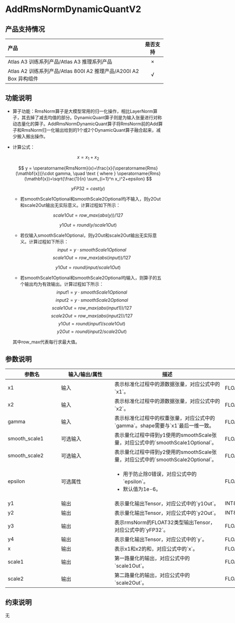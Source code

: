 # AddRmsNormDynamicQuantV2

## 产品支持情况

|产品             |  是否支持  |
|:-------------------------|:----------:|
|  <term>Atlas A3 训练系列产品/Atlas A3 推理系列产品</term>   |     ×    |
|  <term>Atlas A2 训练系列产品/Atlas 800I A2 推理产品/A200I A2 Box 异构组件</term>     |     √    |

## 功能说明

- 算子功能：RmsNorm算子是大模型常用的归一化操作，相比LayerNorm算子，其去掉了减去均值的部分。DynamicQuant算子则是为输入张量进行对称动态量化的算子。AddRmsNormDynamicQuant算子将RmsNorm前的Add算子和RmsNorm归一化输出给到的1个或2个DynamicQuant算子融合起来，减少搬入搬出操作。
- 计算公式：

  $$
  x=x_{1}+x_{2}
  $$

  $$
  y = \operatorname{RmsNorm}(x)=\frac{x}{\operatorname{Rms}(\mathbf{x})}\cdot gamma, \quad \text { where } \operatorname{Rms}(\mathbf{x})=\sqrt{\frac{1}{n} \sum_{i=1}^n x_i^2+epsilon}
  $$

  $$ 
  yFP32=cast(y)
  $$

  - 若smoothScale1Optional和smoothScale2Optional均不输入，则y2Out和scale2Out输出无实际意义。计算过程如下所示：

  $$
   scale1Out=row\_max(abs(y))/127
  $$

  $$
   y1Out=round(y/scale1Out)
  $$

  - 若仅输入smoothScale1Optional，则y2Out和scale2Out输出无实际意义。计算过程如下所示：
  $$
    input = y\cdot smoothScale1Optional
  $$
  $$
   scale1Out=row\_max(abs(input))/127
  $$

  $$
   y1Out=round(input/scale1Out)
  $$

  - 若smoothScale1Optional和smoothScale2Optional均输入，则算子的五个输出均为有效输出。计算过程如下所示：
  $$
    input1 = y\cdot smoothScale1Optional
  $$
  $$
    input2 = y\cdot smoothScale2Optional
  $$
  $$
   scale1Out=row\_max(abs(input1))/127
  $$
  $$
   scale2Out=row\_max(abs(input2))/127
  $$
  $$
   y1Out=round(input1/scale1Out)
  $$
  $$
   y2Out=round(input2/scale2Out)
  $$

  其中row\_max代表每行求最大值。
## 参数说明

<table style="undefined;table-layout: fixed; width: 1005px"><colgroup>
  <col style="width: 170px">
  <col style="width: 170px">
  <col style="width: 352px">
  <col style="width: 213px">
  <col style="width: 100px">
  </colgroup>
  <thead>
    <tr>
      <th>参数名</th>
      <th>输入/输出/属性</th>
      <th>描述</th>
      <th>数据类型</th>
      <th>数据格式</th>
    </tr></thead>
  <tbody>
    <tr>
      <td>x1</td>
      <td>输入</td>
      <td>表示标准化过程中的源数据张量，对应公式中的`x1`。</td>
      <td>FLOAT16、BFLOAT16</td>
      <td>ND</td>
    </tr>
    <tr>
      <td>x2</td>
      <td>输入</td>
      <td>表示标准化过程中的源数据张量，对应公式中的`x2`。</td>
      <td>FLOAT16、BFLOAT16</td>
      <td>ND</td>
    </tr>
    <tr>
      <td>gamma</td>
      <td>输入</td>
      <td>表示标准化过程中的权重张量，对应公式中的`gamma`。shape需要与`x1`最后一维一致。</td>
      <td>FLOAT16、BFLOAT16</td>
      <td>ND</td>
    </tr>
    <tr>
      <td>smooth_scale1</td>
      <td>可选输入</td>
      <td>表示量化过程中得到y1使用的smoothScale张量，对应公式中的`smoothScale1Optional`。</td>
      <td>FLOAT16、BFLOAT16</td>
      <td>ND</td>
    </tr>
    <tr>
      <td>smooth_scale2</td>
      <td>可选输入</td>
      <td>表示量化过程中得到y2使用的smoothScale张量，对应公式中的`smoothScale2Optional`。</td>
      <td>FLOAT16、BFLOAT16</td>
      <td>ND</td>
    </tr>
    <tr>
      <td>epsilon</td>
      <td>可选属性</td>
      <td><ul><li>用于防止除0错误，对应公式中的`epsilon`。</li><li>默认值为1e-6。</li></ul></td>
      <td>FLOAT</td>
      <td>-</td>
    </tr>
    <tr>
      <td>y1</td>
      <td>输出</td>
      <td>表示量化输出Tensor，对应公式中的`y1Out`。</td>
      <td>INT8</td>
      <td>ND</td>
    </tr>
    <tr>
      <td>y2</td>
      <td>输出</td>
      <td>表示量化输出Tensor，对应公式中的`y2Out`。</td>
      <td>INT8</td>
      <td>ND</td>
    </tr>
    <tr>
      <td>y3</td>
      <td>输出</td>
      <td>表示rmsNorm的FLOAT32类型输出Tensor，对应公式中的`yFP32`。</td>
      <td>FLOAT32</td>
      <td>ND</td>
    </tr>
    <tr>
      <td>y4</td>
      <td>输出</td>
      <td>表示量化输出Tensor，对应公式中的`y`。</td>
      <td>FLOAT16、BFLOAT16</td>
      <td>ND</td>
    </tr>
    <tr>
      <td>x</td>
      <td>输出</td>
      <td>表示x1和x2的和，对应公式中的`x`。</td>
      <td>FLOAT16、BFLOAT16</td>
      <td>ND</td>
    </tr>
    <tr>
      <td>scale1</td>
      <td>输出</td>
      <td>第一路量化的输出，对应公式中的`scale1Out`。</td>
      <td>FLOAT32</td>
      <td>ND</td>
    </tr>
    <tr>
      <td>scale2</td>
      <td>输出</td>
      <td>第二路量化的输出，对应公式中的`scale2Out`。</td>
      <td>FLOAT32</td>
      <td>ND</td>
    </tr>
  </tbody></table>

## 约束说明

无